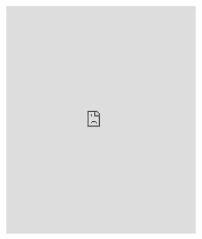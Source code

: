 <iframe title="[ Total # of Countries ]" aria-label="Column Chart" id="datawrapper-chart-rHj9D" src="https://datawrapper.dwcdn.net/rHj9D/1/" scrolling="no" frameborder="0" style="width: 0; min-width: 100% !important; border: none;" height="606"></iframe><script type="text/javascript">!function(){"use strict";window.addEventListener("message",(function(e){if(void 0!==e.data["datawrapper-height"]){var t=document.querySelectorAll("iframe");for(var a in e.data["datawrapper-height"])for(var r=0;r<t.length;r++){if(t[r].contentWindow===e.source)t[r].style.height=e.data["datawrapper-height"][a]+"px"}}}))}();
</script>

